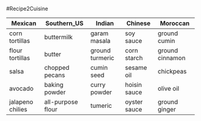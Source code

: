 #Recipe2Cuisine



| Mexican          		| Southern_US       | Indian        	  | Chinese         | 	Moroccan		|
| ------------- 		| -------------     | -------------       | -------------   |------------- 		| 
|corn tortillas         | buttermilk        | garam masala        |soy sauce        |ground cumin       |
|flour tortillas        | butter            | ground turmeric     |corn starch      |ground cinnamon    |
|salsa                  | chopped pecans    | cumin seed          |sesame oil       |chickpeas          |
|avocado                | baking powder     | curry powder        |hoisin sauce     |olive oil          |
|jalapeno chilies       | all-purpose flour | tumeric             |oyster sauce     |ground ginger      |
